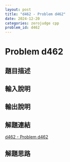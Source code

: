 ```yaml
---
layout: post
title: "d462 - Problem d462"
date: 2024-12-20
categories: zerojudge cpp
problem_id: d462
---
```


# Problem d462

## 題目描述



## 輸入說明



## 輸出說明



## 解題連結

[d462 - Problem d462](https://zerojudge.tw/ShowProblem?problemid=d462)

## 解題思路

